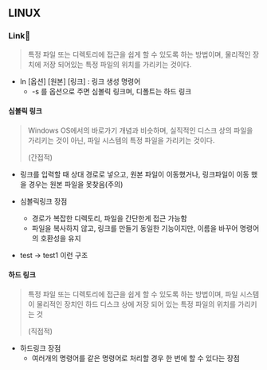 ## LINUX



### Link🔗

> 특정 파일 또는 디렉토리에 접근을 쉽게 할 수 있도록 하는 방법이며, 물리적인 장치에 저장 되어있는 특정 파일의 위치를 가리키는 것이다.

- ln [옵션] [원본] [링크] : 링크 생성 명령어
  - -s 를 옵션으로 주면 심볼릭 링크며, 디폴트는 하드 링크



#### 심볼릭 링크

> Windows OS에서의 바로가기 개념과 비슷하며, 실직적인 디스크 상의 파일을 가리키는 것이 아닌, 파일 시스템의 특정 파일을 가리키는 것이다.
>
> (간접적)

- 링크를 입력할 때 상대 경로로 넣으고, 원본 파일이 이동했거나, 링크파일이 이동 했을 경우는 원본 파일을 못찾음(주의)
- 심볼릭링크 장점
  - 경로가 복잡한 디렉토리, 파일을 간단한게 접근 가능함
  - 파일을 복사하지 않고, 링크를 만들기 동일한 기능이지만, 이름을 바꾸어 명령어의 호환성을 유지

- test -> test1 이런 구조



#### 하드 링크

> 특정 파일 또는 디렉토리에 접근을 쉽게 할 수 있도록 하는 방법이며, 파일 시스템이 물리적인 장치인 하드 디스크 상에 저장 되어 있는 특정 파일의 위치를 가리키는 것
>
> (직접적)

- 하드링크 장점
  - 여러개의 명령어를 같은 명령어로 처리할 경우 한 번에 할 수 있다는 장점